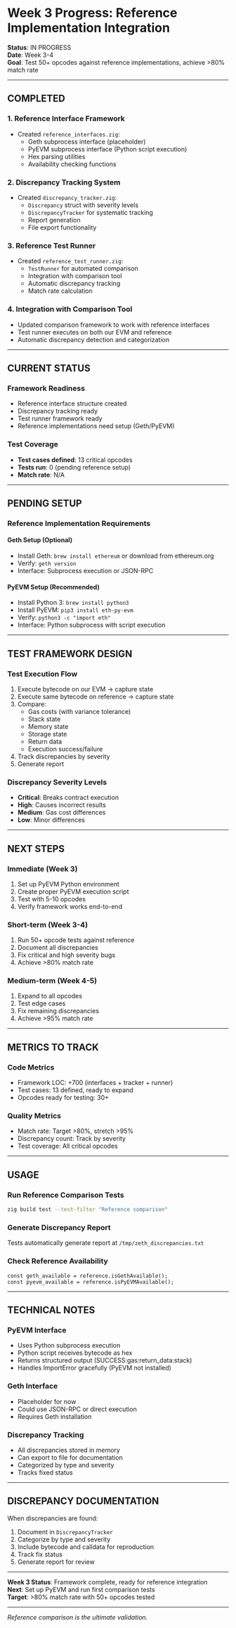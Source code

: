 # Week 3 Progress: Reference Implementation Integration

**Status**: IN PROGRESS  
**Date**: Week 3-4  
**Goal**: Test 50+ opcodes against reference implementations, achieve >80% match rate

---

##  **COMPLETED**

### **1. Reference Interface Framework** 
- Created `reference_interfaces.zig`:
  - Geth subprocess interface (placeholder)
  - PyEVM subprocess interface (Python script execution)
  - Hex parsing utilities
  - Availability checking functions

### **2. Discrepancy Tracking System** 
- Created `discrepancy_tracker.zig`:
  - `Discrepancy` struct with severity levels
  - `DiscrepancyTracker` for systematic tracking
  - Report generation
  - File export functionality

### **3. Reference Test Runner** 
- Created `reference_test_runner.zig`:
  - `TestRunner` for automated comparison
  - Integration with comparison tool
  - Automatic discrepancy tracking
  - Match rate calculation

### **4. Integration with Comparison Tool** 
- Updated comparison framework to work with reference interfaces
- Test runner executes on both our EVM and reference
- Automatic discrepancy detection and categorization

---

##  **CURRENT STATUS**

### **Framework Readiness**
-  Reference interface structure created
-  Discrepancy tracking ready
-  Test runner framework ready
-  Reference implementations need setup (Geth/PyEVM)

### **Test Coverage**
- **Test cases defined**: 13 critical opcodes
- **Tests run**: 0 (pending reference setup)
- **Match rate**: N/A

---

##  **PENDING SETUP**

### **Reference Implementation Requirements**

#### **Geth Setup** (Optional)
- Install Geth: `brew install ethereum` or download from ethereum.org
- Verify: `geth version`
- Interface: Subprocess execution or JSON-RPC

#### **PyEVM Setup** (Recommended)
- Install Python 3: `brew install python3`
- Install PyEVM: `pip3 install eth-py-evm`
- Verify: `python3 -c "import eth"`
- Interface: Python subprocess with script execution

---

##  **TEST FRAMEWORK DESIGN**

### **Test Execution Flow**
1. Execute bytecode on our EVM → capture state
2. Execute same bytecode on reference → capture state
3. Compare:
   - Gas costs (with variance tolerance)
   - Stack state
   - Memory state
   - Storage state
   - Return data
   - Execution success/failure
4. Track discrepancies by severity
5. Generate report

### **Discrepancy Severity Levels**
- **Critical**: Breaks contract execution
- **High**: Causes incorrect results
- **Medium**: Gas cost differences
- **Low**: Minor differences

---

##  **NEXT STEPS**

### **Immediate (Week 3)**
1.  Set up PyEVM Python environment
2.  Create proper PyEVM execution script
3.  Test with 5-10 opcodes
4.  Verify framework works end-to-end

### **Short-term (Week 3-4)**
1.  Run 50+ opcode tests against reference
2.  Document all discrepancies
3.  Fix critical and high severity bugs
4.  Achieve >80% match rate

### **Medium-term (Week 4-5)**
1.  Expand to all opcodes
2.  Test edge cases
3.  Fix remaining discrepancies
4.  Achieve >95% match rate

---

##  **METRICS TO TRACK**

### **Code Metrics**
- Framework LOC: +700 (interfaces + tracker + runner)
- Test cases: 13 defined, ready to expand
- Opcodes ready for testing: 30+

### **Quality Metrics**
- Match rate: Target >80%, stretch >95%
- Discrepancy count: Track by severity
- Test coverage: All critical opcodes

---

##  **USAGE**

### **Run Reference Comparison Tests**
```bash
zig build test --test-filter "Reference comparison"
```

### **Generate Discrepancy Report**
Tests automatically generate report at `/tmp/zeth_discrepancies.txt`

### **Check Reference Availability**
```zig
const geth_available = reference.isGethAvailable();
const pyevm_available = reference.isPyEVMAvailable();
```

---

##  **TECHNICAL NOTES**

### **PyEVM Interface**
- Uses Python subprocess execution
- Python script receives bytecode as hex
- Returns structured output (SUCCESS:gas:return_data:stack)
- Handles ImportError gracefully (PyEVM not installed)

### **Geth Interface**
- Placeholder for now
- Could use JSON-RPC or direct execution
- Requires Geth installation

### **Discrepancy Tracking**
- All discrepancies stored in memory
- Can export to file for documentation
- Categorized by type and severity
- Tracks fixed status

---

##  **DISCREPANCY DOCUMENTATION**

When discrepancies are found:
1. Document in `DiscrepancyTracker`
2. Categorize by type and severity
3. Include bytecode and calldata for reproduction
4. Track fix status
5. Generate report for review

---

**Week 3 Status**: Framework complete, ready for reference integration  
**Next**: Set up PyEVM and run first comparison tests  
**Target**: >80% match rate with 50+ opcodes tested

---

*Reference comparison is the ultimate validation.*

